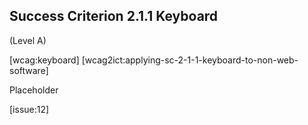 ## Success Criterion 2.1.1 Keyboard

(Level A)

[wcag:keyboard]
[wcag2ict:applying-sc-2-1-1-keyboard-to-non-web-software]

Placeholder

[issue:12]
